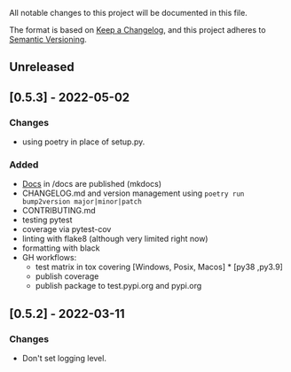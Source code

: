 
All notable changes to this project will be documented in this file.

The format is based on [Keep a Changelog](https://keepachangelog.com/en/1.0.0/),
and this project adheres to [Semantic Versioning](https://semver.org/spec/v2.0.0.html).

## Unreleased


## [0.5.3] - 2022-05-02
### Changes
- using poetry in place of setup.py.

### Added
- [Docs](https://gns-science.github.io/nshm-toshi-client) in /docs are published (mkdocs)
- CHANGELOG.md and version management using `poetry run bump2version major|minor|patch`
- CONTRIBUTING.md
- testing pytest
- coverage via pytest-cov
- linting with flake8 (although very limited right now)
- formatting with black
- GH workflows:
    - test matrix in tox covering [Windows, Posix, Macos] * [py38 ,py3.9]
    - publish coverage
    - publish package to test.pypi.org and pypi.org

## [0.5.2] - 2022-03-11

### Changes
- Don't set logging level.
